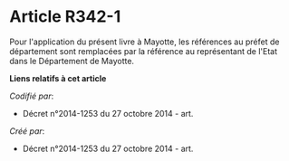 # Article R342-1

Pour l'application du présent livre à Mayotte, les références au préfet de département sont remplacées par la référence au
représentant de l'Etat dans le Département de Mayotte.

**Liens relatifs à cet article**

_Codifié par_:

  - Décret n°2014-1253 du 27 octobre 2014 - art.

_Créé par_:

  - Décret n°2014-1253 du 27 octobre 2014 - art.
